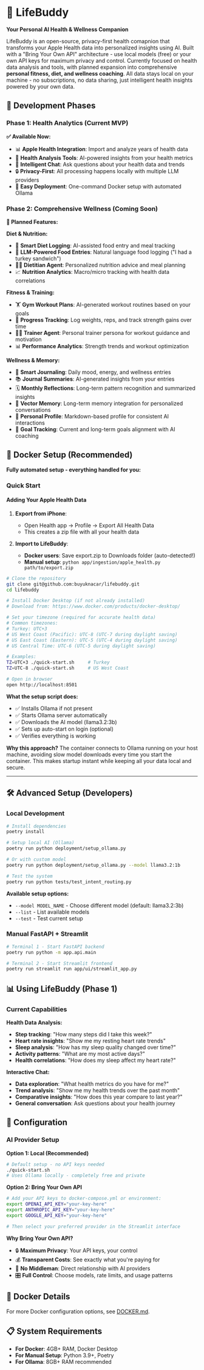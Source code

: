 # 🌟 LifeBuddy

**Your Personal AI Health & Wellness Companion**

LifeBuddy is an open-source, privacy-first health comapnion that transforms your Apple Health data into personalized insights using AI. Built with a "Bring Your Own API" architecture - use local models (free) or your own API keys for maximum privacy and control. Currently focused on health data analysis and tools, with planned expansion into comprehensive **personal fitness, diet, and wellness coaching**. All data stays local on your machine - no subscriptions, no data sharing, just intelligent health insights powered by your own data.


## 🚀 Development Phases

### **Phase 1: Health Analytics (Current MVP)**
**✅ Available Now:**
- 📊 **Apple Health Integration**: Import and analyze years of health data
- 🤖 **Health Analysis Tools**: AI-powered insights from your health metrics
- 💬 **Intelligent Chat**: Ask questions about your health data and trends
- 🔒 **Privacy-First**: All processing happens locally with multiple LLM providers
- 🐳 **Easy Deployment**: One-command Docker setup with automated Ollama

### **Phase 2: Comprehensive Wellness (Coming Soon)**
**🔮 Planned Features:**

**Diet & Nutrition:**
- 🥗 **Smart Diet Logging**: AI-assisted food entry and meal tracking
- 🍎 **LLM-Powered Food Entries**: Natural language food logging ("I had a turkey sandwich")
- 👨‍⚕️ **Dietitian Agent**: Personalized nutrition advice and meal planning
- 📈 **Nutrition Analytics**: Macro/micro tracking with health data correlations

**Fitness & Training:**
- 🏋️ **Gym Workout Plans**: AI-generated workout routines based on your goals
- 💪 **Progress Tracking**: Log weights, reps, and track strength gains over time
- 🏃‍♂️ **Trainer Agent**: Personal trainer persona for workout guidance and motivation
- 📊 **Performance Analytics**: Strength trends and workout optimization

**Wellness & Memory:**
- 📝 **Smart Journaling**: Daily mood, energy, and wellness entries
- 📚 **Journal Summaries**: AI-generated insights from your entries
- 🗓️ **Monthly Reflections**: Long-term pattern recognition and summarized insights
- 🧠 **Vector Memory**: Long-term memory integration for personalized conversations
- 👤 **Personal Profile**: Markdown-based profile for consistent AI interactions
- 🎯 **Goal Tracking**: Current and long-term goals alignment with AI coaching


## 🐳 Docker Setup (Recommended)

**Fully automated setup - everything handled for you:**

### Quick Start


#### Adding Your Apple Health Data

1. **Export from iPhone**: 
   - Open Health app → Profile → Export All Health Data
   - This creates a zip file with all your health data

2. **Import to LifeBuddy**:
   - **Docker users**: Save export.zip to Downloads folder (auto-detected!)
   - **Manual setup**: `python app/ingestion/apple_health.py path/to/export.zip`


```bash
# Clone the repository
git clone git@github.com:buyuknacar/lifebuddy.git
cd lifebuddy

# Install Docker Desktop (if not already installed)
# Download from: https://www.docker.com/products/docker-desktop/

# Set your timezone (required for accurate health data)
# Common timezones:
# Turkey: UTC+3
# US West Coast (Pacific): UTC-8 (UTC-7 during daylight saving)
# US East Coast (Eastern): UTC-5 (UTC-4 during daylight saving)  
# US Central Time: UTC-6 (UTC-5 during daylight saving)

# Examples:
TZ=UTC+3 ./quick-start.sh     # Turkey
TZ=UTC-8 ./quick-start.sh     # US West Coast

# Open in browser
open http://localhost:8501
```

**What the setup script does:**
- ✅ Installs Ollama if not present
- ✅ Starts Ollama server automatically  
- ✅ Downloads the AI model (llama3.2:3b)
- ✅ Sets up auto-start on login (optional)
- ✅ Verifies everything is working

**Why this approach?** The container connects to Ollama running on your host machine, avoiding slow model downloads every time you start the container. This makes startup instant while keeping all your data local and secure.

---

## 🛠️ Advanced Setup (Developers)

### Local Development

```bash
# Install dependencies
poetry install

# Setup local AI (Ollama)
poetry run python deployment/setup_ollama.py

# Or with custom model
poetry run python deployment/setup_ollama.py --model llama3.2:1b

# Test the system
poetry run python tests/test_intent_routing.py
```

**Available setup options:**
- `--model MODEL_NAME` - Choose different model (default: llama3.2:3b)
- `--list` - List available models
- `--test` - Test current setup

### Manual FastAPI + Streamlit

```bash
# Terminal 1 - Start FastAPI backend
poetry run python -m app.api.main

# Terminal 2 - Start Streamlit frontend  
poetry run streamlit run app/ui/streamlit_app.py
```

## 📊 Using LifeBuddy (Phase 1)


### Current Capabilities

**Health Data Analysis:**
- **Step tracking**: "How many steps did I take this week?"
- **Heart rate insights**: "Show me my resting heart rate trends"
- **Sleep analysis**: "How has my sleep quality changed over time?"
- **Activity patterns**: "What are my most active days?"
- **Health correlations**: "How does my sleep affect my heart rate?"

**Interactive Chat:**
- **Data exploration**: "What health metrics do you have for me?"
- **Trend analysis**: "Show me my health trends over the past month"
- **Comparative insights**: "How does this year compare to last year?"
- **General conversation**: Ask questions about your health journey

## 🔧 Configuration

### AI Provider Setup

**Option 1: Local (Recommended)**
```bash
# Default setup - no API keys needed
./quick-start.sh
# Uses Ollama locally - completely free and private
```

**Option 2: Bring Your Own API**
```bash
# Add your API keys to docker-compose.yml or environment:
export OPENAI_API_KEY="your-key-here"
export ANTHROPIC_API_KEY="your-key-here"
export GOOGLE_API_KEY="your-key-here"

# Then select your preferred provider in the Streamlit interface
```

**Why Bring Your Own API?**
- 🔒 **Maximum Privacy**: Your API keys, your control
- 💰 **Transparent Costs**: See exactly what you're paying for
- 🚫 **No Middleman**: Direct relationship with AI providers
- 🎛️ **Full Control**: Choose models, rate limits, and usage patterns

## 🐳 Docker Details

For more Docker configuration options, see [DOCKER.md](deployment/DOCKER.md).

## 📋 System Requirements

- **For Docker**: 4GB+ RAM, Docker Desktop
- **For Manual Setup**: Python 3.9+, Poetry
- **For Ollama**: 8GB+ RAM recommended

